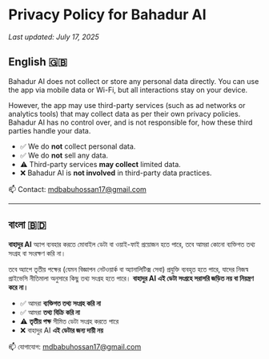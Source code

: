 # Privacy Policy for Bahadur AI  
_Last updated: July 17, 2025_

## English 🇬🇧

Bahadur AI does not collect or store any personal data directly. You can use the app via mobile data or Wi-Fi, but all interactions stay on your device.

However, the app may use third-party services (such as ad networks or analytics tools) that may collect data as per their own privacy policies. Bahadur AI has no control over, and is not responsible for, how these third parties handle your data.

- ✅ We do **not** collect personal data.  
- ✅ We do **not** sell any data.  
- ⚠️ Third-party services **may collect** limited data.  
- ❌ Bahadur AI is **not involved** in third-party data practices.

📫 Contact: mdbabuhossan17@gmail.com

---

## বাংলা 🇧🇩

**বাহাদুর AI** অ্যাপ ব্যবহার করতে মোবাইল ডেটা বা ওয়াই-ফাই প্রয়োজন হতে পারে, তবে আমরা কোনো ব্যক্তিগত তথ্য সংগ্রহ বা সংরক্ষণ করি না।

তবে অ্যাপে তৃতীয় পক্ষের (যেমন বিজ্ঞাপন নেটওয়ার্ক বা অ্যানালিটিক্স সেবা) প্রযুক্তি ব্যবহৃত হতে পারে, যাদের নিজস্ব প্রাইভেসি নীতিমালা অনুসারে কিছু তথ্য সংগ্রহ হতে পারে। **বাহাদুর AI এই ডেটা সংগ্রহে সরাসরি জড়িত নয় বা নিয়ন্ত্রণ করে না।**

- ✅ আমরা **ব্যক্তিগত তথ্য সংগ্রহ করি না**  
- ✅ আমরা **তথ্য বিক্রি করি না**  
- ⚠️ **তৃতীয় পক্ষ** সীমিত ডেটা সংগ্রহ করতে পারে  
- ❌ বাহাদুর AI **এই ডেটার জন্য দায়ী নয়**

📫 যোগাযোগ: mdbabuhossan17@gmail.com
